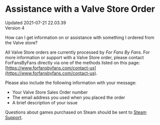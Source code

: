 # Assistance with a Valve Store Order
Updated 2021-07-21 22.03.39  
Version 4  

How can I get information on or assistance with something I ordered from the Valve store?  
  
All Valve Store orders are currently processed by *For Fans By Fans*. For more information or support with a Valve Store order, please contact ForFansByFans directly via one of the methods listed on this page: [https://www.forfansbyfans.com/contact-us](https://www.forfansbyfans.com/contact-us).  
  
Please also include the following information with your message:  
* Your Valve Store Sales Order number
* The email address you used when you placed the order
* A brief description of your issue
  
Questions about games purchased on Steam should be sent to [Steam Support](https://help.steampowered.com/en/faqs/view/6F69-0324-B2DB-6E7E).
